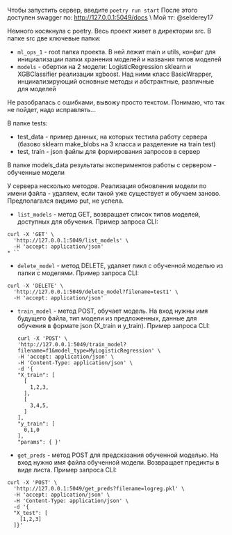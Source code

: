 Чтобы запустить сервер, введите
`poetry run start`
После этого доступен swagger по:
http://127.0.0.1:5049/docs \\
Мой тг: @selderey17

Немного косякнула с poetry. Весь проект живет в директории src. 
В папке src две ключевые папки:
* `ml_ops_1` - root папка проекта. В ней лежит main и utils, конфиг для инициализации папки хранения моделей и названия типов моделей
* `models` - обертки на 2 модели: LogisticRegression sklearn и XGBClassifier реализации xgboost. Над ними класс BasicWrapper, инцииализирующий основные методы и абстрактные, различные для моделей

Не разобралась с ошибками, вывожу просто текстом. Понимаю, что так не пойдет, надо исправлять...

В папке tests:
* test_data - пример данных, на которых тестила работу сервера (базово sklearn make_blobs на 3 класса и разделение на train test)
* test, train - json файлы для формирования запросов в сервер

В папке models_data результаты экспериментов работы с сервером - обученные модели

У сервера несколько методов. Реализация обновления модели по имени файла - удаляем, если такой уже существует и обучаем заново. Предполагался видимо put, не успела.
* `list_models` - метод GET, возвращает список типов моделей, доступных для обучения. Пример запроса CLI:
```
curl -X 'GET' \
  'http://127.0.0.1:5049/list_models' \
  -H 'accept: application/json'
* ``
```

* `delete_model` - метод DELETE, удаляет пикл с обученной моделью из папки с моделями. Пример запроса CLI:
```
curl -X 'DELETE' \
  'http://127.0.0.1:5049/delete_model?filename=test1' \
  -H 'accept: application/json'
```

* `train_model` - метод POST, обучает модель. На вход нужны имя будущего файла, тип модели из предложенных, данные для обучения в формате json (X_train и y_train). Пример запроса CLI:
  ```
  curl -X 'POST' \
  'http://127.0.0.1:5049/train_model?filename=f1&model_type=MyLogisticRegression' \
  -H 'accept: application/json' \
  -H 'Content-Type: application/json' \
  -d '{
  "X_train": [
    [
      1,2,3,
    ],
    [
      3,4,5,
    ]
  ],
  "y_train": [
    0,1,0
  ],
  "params": { }'
  ```

* `get_preds` - метод POST для предсказания обученной моделью. На вход нужно имя файла обученной модели. Возвращает предикты в виде листа. Пример запроса CLI:

```
curl -X 'POST' \
  'http://127.0.0.1:5049/get_preds?filename=logreg.pkl' \
  -H 'accept: application/json' \
  -H 'Content-Type: application/json' \
  -d '{
  "X_test": [
    [1,2,3]
  ]}'
```
